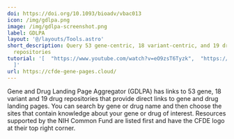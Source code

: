 ```yaml
---
doi: https://doi.org/10.1093/bioadv/vbac013
icon: /img/gdlpa.png
image: /img/gdlpa-screenshot.png
label: GDLPA
layout: '@/layouts/Tools.astro'
short_description: Query 53 gene-centric, 18 variant-centric, and 19 drug-centric
  repositories
tutorial: '[  "https://www.youtube.com/watch?v=eO9zsT6Tyzk",  "https://www.youtube.com/watch?v=up8WY7N44ws"
  ]'
url: https://cfde-gene-pages.cloud/
---
```

Gene and Drug Landing Page Aggregator (GDLPA) has links to 53 gene, 18 variant and 19 drug repositories that provide direct links to gene and drug landing pages. You can search by gene or drug name and then choose the sites that contain knowledge about your gene or drug of interest. Resources supported by the NIH Common Fund are listed first and have the CFDE logo at their top right corner.